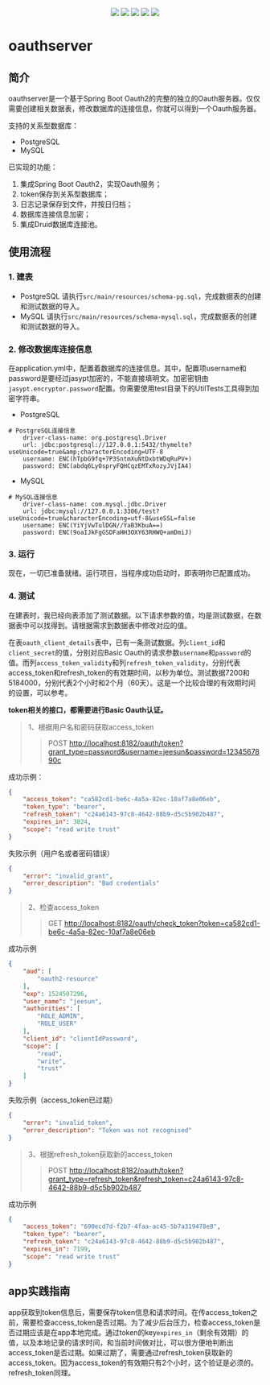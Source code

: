 <p align="center">
<a href="http://www.oracle.com/technetwork/java/javase/overview/index.html"><img src="https://img.shields.io/badge/language-java%208.0-orange.svg"></a>
<a href="https://www.jetbrains.com/idea/"><img src="https://img.shields.io/badge/platform-jetbrains-green.svg"></a>
<a href="http://projects.spring.io/spring-boot/"><img src="https://img.shields.io/badge/SpringBoot-1.5.10-990066.svg"></a>
<img src="https://img.shields.io/badge/License-Apache%202.0-blue.svg">
<img src="https://img.shields.io/badge/release-1.0.0-brightgreen.svg">
</p>

# oauthserver
## 简介
oauthserver是一个基于Spring Boot Oauth2的完整的独立的Oauth服务器。仅仅需要创建相关数据表，修改数据库的连接信息，你就可以得到一个Oauth服务器。

支持的关系型数据库：
- PostgreSQL
- MySQL

已实现的功能：
1. 集成Spring Boot Oauth2，实现Oauth服务；
2. token保存到关系型数据库；
3. 日志记录保存到文件，并按日归档；
4. 数据库连接信息加密；
5. 集成Druid数据库连接池。

## 使用流程
### 1. 建表
- PostgreSQL
请执行`src/main/resources/schema-pg.sql`，完成数据表的创建和测试数据的导入。
- MySQL
请执行`src/main/resources/schema-mysql.sql`，完成数据表的创建和测试数据的导入。
### 2. 修改数据库连接信息
在application.yml中，配置着数据库的连接信息。其中，配置项username和password是要经过jasypt加密的，不能直接填明文。加密密钥由`jasypt.encryptor.password`配置。你需要使用test目录下的UtilTests工具得到加密字符串。
- PostgreSQL
```
# PostgreSQL连接信息
    driver-class-name: org.postgresql.Driver
    url: jdbc:postgresql://127.0.0.1:5432/thymelte?useUnicode=true&amp;characterEncoding=UTF-8
    username: ENC(hTpbG9fq+7P3SntmXuNtDxbtWDqRuPV+)
    password: ENC(abdq6LyOspryFQHCqzEMTxRozyJVjIA4)
```

- MySQL
```
# MySQL连接信息
    driver-class-name: com.mysql.jdbc.Driver
    url: jdbc:mysql://127.0.0.1:3306/test?useUnicode=true&characterEncoding=utf-8&useSSL=false
    username: ENC(YiYjVwTulDGN//YaB3KbuA==)
    password: ENC(9oaIJkFgGSDFaHH3OXY63RHWQ+amDmiJ)
```
### 3. 运行
现在，一切已准备就绪。运行项目，当程序成功启动时，即表明你已配置成功。
### 4. 测试
在建表时，我已经向表添加了测试数据。以下请求参数的值，均是测试数据，在数据表中可以找得到。请根据需求到数据表中修改对应的值。

在表`oauth_client_details`表中，已有一条测试数据。列`client_id`和`client_secret`的值，分别对应Basic Oauth的请求参数`username`和`password`的值。而列`access_token_validity`和列`refresh_token_validity`，分别代表access_token和refresh_token的有效期时间，以秒为单位。测试数据7200和5184000，分别代表2个小时和2个月（60天）。这是一个比较合理的有效期时间的设置，可以参考。

**token相关的接口，都需要进行Basic Oauth认证。**
> 1、根据用户名和密码获取access_token
>> POST [http://localhost:8182/oauth/token?grant_type=password&username=jeesun&password=1234567890c](http://localhost:8182/oauth/token?grant_type=password&username=jeesun&password=1234567890c)

成功示例：
``` json
{
    "access_token": "ca582cd1-be6c-4a5a-82ec-10af7a8e06eb",
    "token_type": "bearer",
    "refresh_token": "c24a6143-97c8-4642-88b9-d5c5b902b487",
    "expires_in": 3824,
    "scope": "read write trust"
}
```
失败示例（用户名或者密码错误）
``` json
{
    "error": "invalid_grant",
    "error_description": "Bad credentials"
}
```

> 2、检查access_token
>> GET [http://localhost:8182/oauth/check_token?token=ca582cd1-be6c-4a5a-82ec-10af7a8e06eb](http://localhost:8182/oauth/check_token?token=ca582cd1-be6c-4a5a-82ec-10af7a8e06eb)

成功示例
``` json
{
    "aud": [
        "oauth2-resource"
    ],
    "exp": 1524507296,
    "user_name": "jeesun",
    "authorities": [
        "ROLE_ADMIN",
        "ROLE_USER"
    ],
    "client_id": "clientIdPassword",
    "scope": [
        "read",
        "write",
        "trust"
    ]
}
```
失败示例（access_token已过期）
``` json
{
    "error": "invalid_token",
    "error_description": "Token was not recognised"
}
```

> 3、根据refresh_token获取新的access_token
>> POST [http://localhost:8182/oauth/token?grant_type=refresh_token&refresh_token=c24a6143-97c8-4642-88b9-d5c5b902b487](http://localhost:8182/oauth/token?grant_type=refresh_token&refresh_token=c24a6143-97c8-4642-88b9-d5c5b902b487)

成功示例
``` json
{
    "access_token": "690ecd7d-f2b7-4faa-ac45-5b7a319478e8",
    "token_type": "bearer",
    "refresh_token": "c24a6143-97c8-4642-88b9-d5c5b902b487",
    "expires_in": 7199,
    "scope": "read write trust"
}
```

## app实践指南
app获取到token信息后，需要保存token信息和请求时间。在传access_token之前，需要检查access_token是否过期。为了减少后台压力，检查access_token是否过期应该是在app本地完成。通过token的key`expires_in`（剩余有效期）的值，以及本地记录的请求时间，和当前时间做对比，可以很方便地判断出access_token是否过期。如果过期了，需要通过refresh_token获取新的access_token。因为access_token的有效期只有2个小时，这个验证是必须的。refresh_token同理。